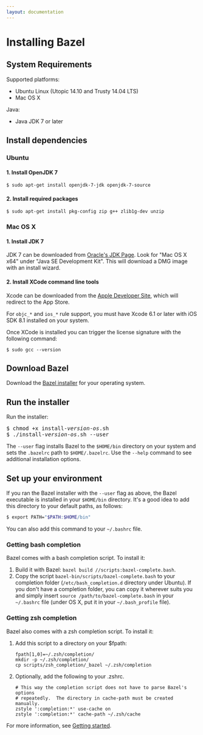 ```yaml
---
layout: documentation
---
```


# Installing Bazel

## System Requirements

Supported platforms:

*   Ubuntu Linux (Utopic 14.10 and Trusty 14.04 LTS)
*   Mac OS X

Java:

*   Java JDK 7 or later

## Install dependencies

### Ubuntu

#### 1. Install OpenJDK 7

```
$ sudo apt-get install openjdk-7-jdk openjdk-7-source
```

#### 2. Install required packages

```
$ sudo apt-get install pkg-config zip g++ zlib1g-dev unzip
```

### Mac OS X

#### 1. Install JDK 7

JDK 7 can be downloaded from
[Oracle's JDK Page](http://www.oracle.com/technetwork/java/javase/downloads/jdk7-downloads-1880260.html).
Look for "Mac OS X x64" under "Java SE Development Kit". This will download a
DMG image with an install wizard.

#### 2. Install XCode command line tools

Xcode can be downloaded from the
[Apple Developer Site](https://developer.apple.com/xcode/downloads/), which will
redirect to the App Store.

For `objc_*` and `ios_*` rule support, you must have Xcode 6.1 or later with
iOS SDK 8.1 installed on your system.

Once XCode is installed you can trigger the license signature with the following
command:

```
$ sudo gcc --version
```

## Download Bazel

Download the [Bazel installer](https://github.com/bazelbuild/bazel/releases) for
your operating system.

## Run the installer

Run the installer:

<pre>
$ chmod +x install-<em>version</em>-<em>os</em>.sh
$ ./install-<em>version</em>-<em>os</em>.sh --user
</pre>

The `--user` flag installs Bazel to the `$HOME/bin` directory on your
system and sets the `.bazelrc` path to `$HOME/.bazelrc`. Use the `--help`
command to see additional installation options.

## Set up your environment

If you ran the Bazel installer with the `--user` flag as above, the Bazel
executable is installed in your `$HOME/bin` directory. It's a good idea to add
this directory to your default paths, as follows:

```bash
$ export PATH="$PATH:$HOME/bin"
```

You can also add this command to your `~/.bashrc` file.

### Getting bash completion

Bazel comes with a bash completion script. To install it:

1. Build it with Bazel: `bazel build //scripts:bazel-complete.bash`.
2. Copy the script `bazel-bin/scripts/bazel-complete.bash` to your
   completion folder (`/etc/bash_completion.d` directory under Ubuntu).
   If you don't have a completion folder, you can copy it wherever suits
   you and simply insert `source /path/to/bazel-complete.bash` in your
   `~/.bashrc` file (under OS X, put it in your `~/.bash_profile` file).

### Getting zsh completion

Bazel also comes with a zsh completion script. To install it:

1. Add this script to a directory on your $fpath:

    ```
    fpath[1,0]=~/.zsh/completion/
    mkdir -p ~/.zsh/completion/
    cp scripts/zsh_completion/_bazel ~/.zsh/completion
    ```

2. Optionally, add the following to your .zshrc.

    ```
    # This way the completion script does not have to parse Bazel's options
    # repeatedly.  The directory in cache-path must be created manually.
    zstyle ':completion:*' use-cache on
    zstyle ':completion:*' cache-path ~/.zsh/cache
    ```

For more information, see [Getting started](getting-started.html).
